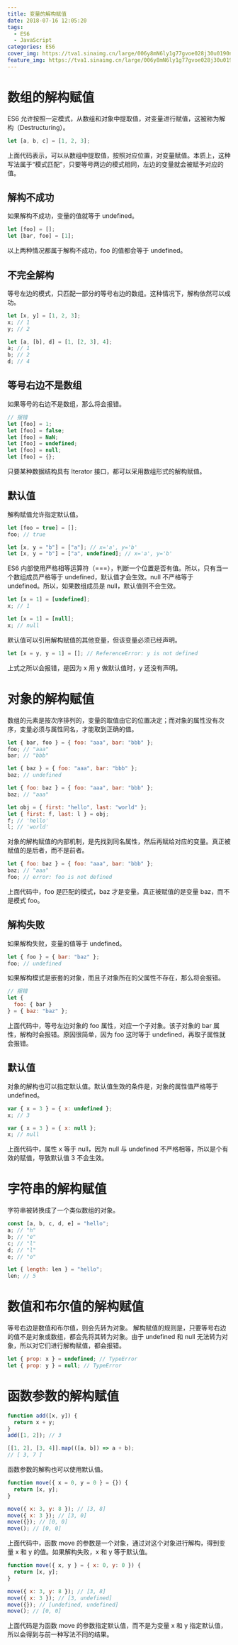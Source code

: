 ```yaml
---
title: 变量的解构赋值
date: 2018-07-16 12:05:20
tags:
  - ES6
  - JavaScript
categories: ES6
cover_img: https://tva1.sinaimg.cn/large/006y8mN6ly1g77gvoe028j30u0190npd.jpg
feature_img: https://tva1.sinaimg.cn/large/006y8mN6ly1g77gvoe028j30u0190npd.jpg
---
```


# 数组的解构赋值

ES6 允许按照一定模式，从数组和对象中提取值，对变量进行赋值，这被称为解构（Destructuring）。

<!-- more -->

```javascript
let [a, b, c] = [1, 2, 3];
```

上面代码表示，可以从数组中提取值，按照对应位置，对变量赋值。本质上，这种写法属于“模式匹配”，只要等号两边的模式相同，左边的变量就会被赋予对应的值。

## 解构不成功

如果解构不成功，变量的值就等于 undefined。

```javascript
let [foo] = [];
let [bar, foo] = [1];
```

以上两种情况都属于解构不成功，foo 的值都会等于 undefined。

## 不完全解构

等号左边的模式，只匹配一部分的等号右边的数组。这种情况下，解构依然可以成功。

```javascript
let [x, y] = [1, 2, 3];
x; // 1
y; // 2

let [a, [b], d] = [1, [2, 3], 4];
a; // 1
b; // 2
d; // 4
```

## 等号右边不是数组

如果等号的右边不是数组，那么将会报错。

```javascript
// 报错
let [foo] = 1;
let [foo] = false;
let [foo] = NaN;
let [foo] = undefined;
let [foo] = null;
let [foo] = {};
```

只要某种数据结构具有 Iterator 接口，都可以采用数组形式的解构赋值。

## 默认值

解构赋值允许指定默认值。

```javascript
let [foo = true] = [];
foo; // true

let [x, y = "b"] = ["a"]; // x='a', y='b'
let [x, y = "b"] = ["a", undefined]; // x='a', y='b'
```

ES6 内部使用严格相等运算符（===），判断一个位置是否有值。所以，只有当一个数组成员严格等于 undefined，默认值才会生效。null 不严格等于 undefined。所以，如果数组成员是 null，默认值则不会生效。

```javascript
let [x = 1] = [undefined];
x; // 1

let [x = 1] = [null];
x; // null
```

默认值可以引用解构赋值的其他变量，但该变量必须已经声明。

```javascript
let [x = y, y = 1] = []; // ReferenceError: y is not defined
```

上式之所以会报错，是因为 x 用 y 做默认值时，y 还没有声明。

# 对象的解构赋值

数组的元素是按次序排列的，变量的取值由它的位置决定；而对象的属性没有次序，变量必须与属性同名，才能取到正确的值。

```javascript
let { bar, foo } = { foo: "aaa", bar: "bbb" };
foo; // "aaa"
bar; // "bbb"

let { baz } = { foo: "aaa", bar: "bbb" };
baz; // undefined

let { foo: baz } = { foo: "aaa", bar: "bbb" };
baz; // "aaa"

let obj = { first: "hello", last: "world" };
let { first: f, last: l } = obj;
f; // 'hello'
l; // 'world'
```

对象的解构赋值的内部机制，是先找到同名属性，然后再赋给对应的变量。真正被赋值的是后者，而不是前者。

```javascript
let { foo: baz } = { foo: "aaa", bar: "bbb" };
baz; // "aaa"
foo; // error: foo is not defined
```

上面代码中，foo 是匹配的模式，baz 才是变量。真正被赋值的是变量 baz，而不是模式 foo。

## 解构失败

如果解构失败，变量的值等于 undefined。

```javascript
let { foo } = { bar: "baz" };
foo; // undefined
```

如果解构模式是嵌套的对象，而且子对象所在的父属性不存在，那么将会报错。

```javascript
// 报错
let {
  foo: { bar }
} = { baz: "baz" };
```

上面代码中，等号左边对象的 foo 属性，对应一个子对象。该子对象的 bar 属性，解构时会报错。原因很简单，因为 foo 这时等于 undefined，再取子属性就会报错。

## 默认值

对象的解构也可以指定默认值。默认值生效的条件是，对象的属性值严格等于 undefined。

```javascript
var { x = 3 } = { x: undefined };
x; // 3

var { x = 3 } = { x: null };
x; // null
```

上面代码中，属性 x 等于 null，因为 null 与 undefined 不严格相等，所以是个有效的赋值，导致默认值 3 不会生效。

# 字符串的解构赋值

字符串被转换成了一个类似数组的对象。

```javascript
const [a, b, c, d, e] = "hello";
a; // "h"
b; // "e"
c; // "l"
d; // "l"
e; // "o"

let { length: len } = "hello";
len; // 5
```

# 数值和布尔值的解构赋值

等号右边是数值和布尔值，则会先转为对象。
解构赋值的规则是，只要等号右边的值不是对象或数组，都会先将其转为对象。由于 undefined 和 null 无法转为对象，所以对它们进行解构赋值，都会报错。

```javascript
let { prop: x } = undefined; // TypeError
let { prop: y } = null; // TypeError
```

# 函数参数的解构赋值

```javascript
function add([x, y]) {
  return x + y;
}
add([1, 2]); // 3

[[1, 2], [3, 4]].map(([a, b]) => a + b);
// [ 3, 7 ]
```

函数参数的解构也可以使用默认值。

```javascript
function move({ x = 0, y = 0 } = {}) {
  return [x, y];
}

move({ x: 3, y: 8 }); // [3, 8]
move({ x: 3 }); // [3, 0]
move({}); // [0, 0]
move(); // [0, 0]
```

上面代码中，函数 move 的参数是一个对象，通过对这个对象进行解构，得到变量 x 和 y 的值。如果解构失败，x 和 y 等于默认值。

```javascript
function move({ x, y } = { x: 0, y: 0 }) {
  return [x, y];
}

move({ x: 3, y: 8 }); // [3, 8]
move({ x: 3 }); // [3, undefined]
move({}); // [undefined, undefined]
move(); // [0, 0]
```

上面代码是为函数 move 的参数指定默认值，而不是为变量 x 和 y 指定默认值，所以会得到与前一种写法不同的结果。
